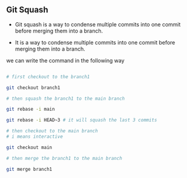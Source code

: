 ## Git Squash

- Git squash is a way to condense multiple commits into one commit before merging them into a branch.

- It is a way to condense multiple commits into one commit before merging them into a branch.

we can write the command in the following way

```bash

# first checkout to the branch1

git checkout branch1

# then squash the branch1 to the main branch

git rebase -i main

git rebase -i HEAD~3 # it will squash the last 3 commits

# then checkout to the main branch
# i means interactive

git checkout main

# then merge the branch1 to the main branch

git merge branch1

```
